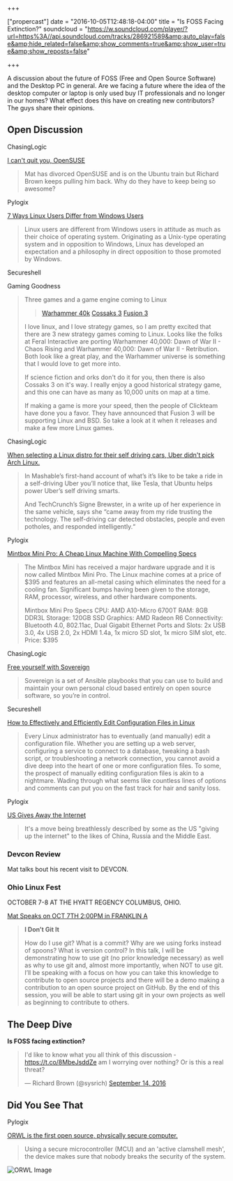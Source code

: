 +++

["propercast"] date = "2016-10-05T12:48:18-04:00" 
title = "Is FOSS Facing Extinction?" 
soundcloud = "https://w.soundcloud.com/player/?url=https%3A//api.soundcloud.com/tracks/286921589&amp;auto_play=false&amp;hide_related=false&amp;show_comments=true&amp;show_user=true&amp;show_reposts=false"

+++

A discussion about the future of FOSS (Free and Open Source Software) and the 
Desktop PC in general. Are we facing a future where the idea of the desktop 
computer or laptop is only used buy IT professionals and no longer in our 
homes? What effect does this have on creating new contributors? The guys share 
their opinions.

## Open Discussion

ChasingLogic

[I can't quit you, OpenSUSE](https://rootco.de/2016-04-03-opensuse-and-you/)

> Mat has divorced OpenSUSE and is on the Ubuntu train but Richard Brown keeps pulling him back. Why do they have to keep being so awesome?

Pylogix

[7 Ways Linux Users Differ from Windows Users](http://www.datamation.com/open-source/7-ways-linux-users-differ-from-windows-users.html)

> Linux users are different from Windows users in attitude as much as their choice of operating system. Originating as a Unix-type operating system and in opposition to Windows, Linux has developed an expectation and a philosophy in direct opposition to those promoted by Windows.

Secureshell

Gaming Goodness

> Three games and a game engine coming to Linux
>> [Warhammer 40k](https://www.gamingonlinux.com/articles/warhammer-40000-dawn-of-war-ii-chaos-rising-and-retribution-released-for-linux-port-report-and-thoughts.8205)
>> [Cossaks 3](https://www.gamingonlinux.com/articles/cossacks-3-officially-due-on-linux-in-the-second-half-of-october.8228)
>> [Fusion 3](https://www.gamingonlinux.com/articles/fusion-3-the-next-generation-game-engine-and-editor-from-clickteam-will-support-linux.8192)
>
> I love linux, and I love strategy games, so I am pretty excited that there are 3 new strategy games coming to Linux. Looks like the folks at Feral Interactive are porting Warhammer 40,000: Dawn of War II - Chaos Rising and Warhammer 40,000: Dawn of War II - Retribution. Both look like a great play, and the Warhammer universe is something that I would love to get more into.
> 
> If science fiction and orks don't do it for you, then there is also Cossaks 3 on it's way. I really enjoy a good historical strategy game, and this one can have as many as 10,000 units on map at a time. 
> 
> If making a game is more your speed, then the people of Clickteam have done you a favor. They have announced that Fusion 3 will be supporting Linux and BSD. So take a look at it when it releases and make a few more Linux games.

ChasingLogic

[When selecting a Linux distro for their self driving cars, Uber didn't pick Arch Linux.](http://www.omgubuntu.co.uk/2016/09/ubers-self-driving-pickups-pittsburgh-powered-ubuntu)

> In Mashable’s first-hand account of what’s it’s like to be take a ride in a self-driving Uber you’ll notice that, like Tesla, that Ubuntu helps power Uber’s self driving smarts.
>
> And TechCrunch’s Signe Brewster, in a write up of her experience in the same vehicle, says she “came away from my ride trusting the technology. The self-driving car detected obstacles, people and even potholes, and responded intelligently.“

Pylogix

[Mintbox Mini Pro: A Cheap Linux Machine With Compelling Specs](https://fossbytes.com/mintbox-mini-pro-a-cheap-linux-machine-with-compelling-specs/)

> The Mintbox Mini has received a major hardware upgrade and it is now called Mintbox Mini Pro. The Linux machine comes at a price of $395 and features an all-metal casing which eliminates the need for a cooling fan. Significant bumps having been given to the storage, RAM, processor, wireless, and other hardware components.
>
> Mintbox Mini Pro Specs
> CPU: AMD A10-Micro 6700T
> RAM: 8GB DDR3L
> Storage: 120GB SSD
> Graphics: AMD Radeon R6
> Connectivity: Bluetooth 4.0, 802.11ac, Dual Gigabit Ethernet
> Ports and Slots: 2x USB 3.0, 4x USB 2.0, 2x HDMI 1.4a, 1x micro SD slot, 1x micro SIM slot, etc.
> Price: $395

ChasingLogic

[Free yourself with Sovereign](https://github.com/sovereign/sovereign)

> Sovereign is a set of Ansible playbooks that you can use to build and maintain your own personal cloud based entirely on open source software, so you’re in control.

Secureshell

[How to Effectively and Efficiently Edit Configuration Files in Linux](https://www.linux.com/learn/how-effectively-and-efficiently-edit-configuration-files-linux)

>Every Linux administrator has to eventually (and manually) edit a configuration file. Whether you are setting up a web server, configuring a service to connect to a database, tweaking a bash script, or troubleshooting a network connection, you cannot avoid a dive deep into the heart of one or more configuration files. To some, the prospect of manually editing configuration files is akin to a nightmare. Wading through what seems like countless lines of options and comments can put you on the fast track for hair and sanity loss.

Pylogix

[US Gives Away the Internet](http://www.bbc.com/news/technology-37527719)

> It's a move being breathlessly described by some as the US "giving up the internet" to the likes of China, Russia and the Middle East.

### Devcon Review

Mat talks bout his recent visit to DEVCON. 

### Ohio Linux Fest 

OCTOBER 7-8 AT THE HYATT REGENCY COLUMBUS, OHIO.

[Mat Speaks on OCT 7TH 2:00PM in FRANKLIN
A](https://ohiolinux.org/speakers#mathew-robinson)

> **I Don’t Git It**
>
> How do I use git? What is a commit? Why are we using forks instead of spoons? What is version control? In this talk, I will be demonstrating how to use git (no prior knowledge necessary) as well as why to use git and, almost more importantly, when NOT to use git. I’ll be speaking with a focus on how you can take this knowledge to contribute to open source projects and there will be a demo making a contribution to an open source project on GitHub. By the end of this session, you will be able to start using git in your own projects as well as beginning to contribute to others.

## The Deep Dive
**Is FOSS facing extinction?**

<blockquote class="twitter-tweet" data-lang="en"><p lang="en" dir="ltr">I&#39;d like to know what you all think of this discussion - <a href="https://t.co/8MbeJsddZe">https://t.co/8MbeJsddZe</a> am I worrying over nothing? Or is this a real threat?</p>&mdash; Richard Brown (@sysrich) <a href="https://twitter.com/sysrich/status/775992010025103360">September 14, 2016</a></blockquote>
<script async src="//platform.twitter.com/widgets.js" charset="utf-8"></script>


## Did You See That
Pylogix

[ORWL is the first open source, physically secure computer.](https://fossbytes.com/orwl-first-open-source-physically-secure-computer-defeat-hackers/)

> Using a secure microcontroller (MCU) and an 'active clamshell mesh', the device makes sure that nobody breaks the security of the system. 

![ORWL Image](http://fossbytes.com/wp-content/uploads/2016/09/ORWL-COMPUTER-OPEN-SOURCE.jpg)
